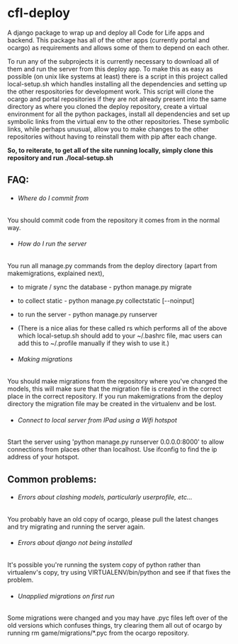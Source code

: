 # cfl-deploy

A django package to wrap up and deploy all Code for Life apps and backend. This package has all of the other apps (currently portal and ocargo) as requirements and allows some of them to depend on each other.

To run any of the subprojects it is currently necessary to download all of them and run the server from this deploy app. To make this as easy as possible (on unix like systems at least) there is a script in this project called local-setup.sh which handles installing all the dependencies and setting up the other respositories for development work. This script will clone the ocargo and portal repositories if they are not already present into the same directory as where you cloned the deploy repository, create a virtual environment for all the python packages, install all dependencies and set up symbolic links from the virtual env to the other repositories. These symbolic links, while perhaps unusual, allow you to make changes to the other repositories without having to reinstall them with pip after each change.

**So, to reiterate, to get all of the site running locally, simply clone this repository and run ./local-setup.sh**

## FAQ:
- ###### Where do I commit from
You should commit code from the repository it comes from in the normal way.

- ###### How do I run the server
You run all manage.py commands from the deploy directory (apart from makemigrations, explained next),
  - to migrate / sync the database - python manage.py migrate
  - to collect static - python manage.py collectstatic [--noinput]
  - to run the server - python manage.py runserver
  - (There is a nice alias for these called rs which performs all of the above which local-setup.sh should add to your ~/.bashrc file, mac users can add this to ~/.profile manually if they wish to use it.)

- ###### Making migrations
You should make migrations from the repository where you've changed the models, this will make sure that the migration file is created in the correct place in the correct repository. If you run makemigrations from the deploy directory the migration file may be created in the virtualenv and be lost.

- ###### Connect to local server from IPad using a Wifi hotspot
Start the server using 'python manage.py runserver 0.0.0.0:8000' to allow connections from places other than localhost. Use ifconfig to find the ip address of your hotspot.

## Common problems:
- ###### Errors about clashing models, particularly userprofile, etc...
You probably have an old copy of ocargo, please pull the latest changes and try migrating and running the server again.

- ###### Errors about django not being installed
It's possible you're running the system copy of python rather than virtualenv's copy, try using VIRTUALENV/bin/python and see if that fixes the problem.

- ###### Unapplied migrations on first run
Some migrations were changed and you may have .pyc files left over of the old versions which confuses things, try clearing them all out of ocargo by running rm game/migrations/*.pyc from the ocargo repository.
